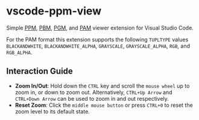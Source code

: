 # vscode-ppm-view

Simple [PPM](https://netpbm.sourceforge.net/doc/ppm.html), [PBM](https://netpbm.sourceforge.net/doc/pbm.html), [PGM](https://netpbm.sourceforge.net/doc/pgm.html), and [PAM](https://netpbm.sourceforge.net/doc/pam.html) viewer extension for Visual Studio Code.

For the PAM format this extension supports the following `TUPLTYPE` values `BLACKANDWHITE`, `BLACKANDWHITE_ALPHA`, `GRAYSCALE`, `GRAYSCALE_ALPHA`, `RGB`, and `RGB_ALPHA`.

## Interaction Guide

- **Zoom In/Out**: Hold down the `CTRL` key and scroll the `mouse wheel` up to zoom in, or down to zoom out. Alternatively, `CTRL+Up Arrow` and `CTRL+Down Arrow` can be used to zoom in and out respectively.
- **Reset Zoom**: Click the `middle mouse button` or press `CTRL+0` to reset the zoom level to its default state.
